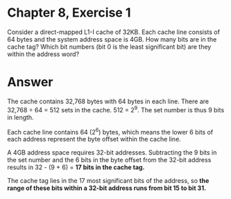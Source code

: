# Chapter 8, Exercise 1

Consider a direct-mapped L1-I cache of 32KB. Each cache line consists of 64 bytes and the system address space is 4GB. How many bits are in the cache tag? Which bit numbers (bit 0 is the least significant bit) are they within the address word?

# Answer
The cache contains 32,768 bytes with 64 bytes in each line. There are 32,768 &divide; 64 = 512 sets in the cache. 512 = 2<sup>9</sup>. The set number is thus 9 bits in length.

Each cache line contains 64 (2<sup>6</sup>) bytes, which means the lower 6 bits of each address represent the byte offset within the cache line.

A 4GB address space requires 32-bit addresses. Subtracting the 9 bits in the set number and the 6 bits in the byte offset from the 32-bit address results in 32 - (9 + 6) = **17 bits in the cache tag.**

The cache tag lies in the 17 most significant bits of the address, so **the range of these bits within a 32-bit address runs from bit 15 to bit 31.**
